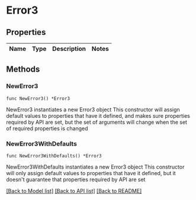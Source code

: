 # Error3

## Properties

Name | Type | Description | Notes
------------ | ------------- | ------------- | -------------

## Methods

### NewError3

`func NewError3() *Error3`

NewError3 instantiates a new Error3 object
This constructor will assign default values to properties that have it defined,
and makes sure properties required by API are set, but the set of arguments
will change when the set of required properties is changed

### NewError3WithDefaults

`func NewError3WithDefaults() *Error3`

NewError3WithDefaults instantiates a new Error3 object
This constructor will only assign default values to properties that have it defined,
but it doesn't guarantee that properties required by API are set


[[Back to Model list]](../README.md#documentation-for-models) [[Back to API list]](../README.md#documentation-for-api-endpoints) [[Back to README]](../README.md)


